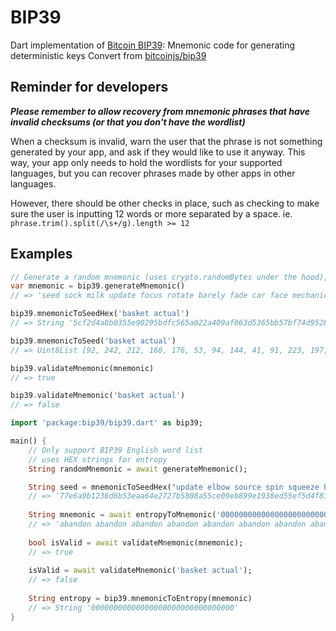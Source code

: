 # BIP39

Dart implementation of [Bitcoin BIP39](https://github.com/bitcoin/bips/blob/master/bip-0039.mediawiki): Mnemonic code for generating deterministic keys
Convert from [bitcoinjs/bip39](https://github.com/bitcoinjs/bip39)

## Reminder for developers

***Please remember to allow recovery from mnemonic phrases that have invalid checksums (or that you don't have the wordlist)***

When a checksum is invalid, warn the user that the phrase is not something generated by your app, and ask if they would like to use it anyway. This way, your app only needs to hold the wordlists for your supported languages, but you can recover phrases made by other apps in other languages.

However, there should be other checks in place, such as checking to make sure the user is inputting 12 words or more separated by a space. ie. `phrase.trim().split(/\s+/g).length >= 12`


## Examples
``` dart
// Generate a random mnemonic (uses crypto.randomBytes under the hood), defaults to 128-bits of entropy
var mnemonic = bip39.generateMnemonic()
// => 'seed sock milk update focus rotate barely fade car face mechanic mercy'

bip39.mnemonicToSeedHex('basket actual')
// => String '5cf2d4a8b0355e90295bdfc565a022a409af063d5365bb57bf74d9528f494bfa4400f53d8349b80fdae44082d7f9541e1dba2b003bcfec9d0d53781ca676651f'

bip39.mnemonicToSeed('basket actual')
// => Uint8List [92, 242, 212, 168, 176, 53, 94, 144, 41, 91, 223, 197, 101, 160, 34, 164, 9, 175, 6, 61, 83, 101, 187, 87, 191, 116, 217, 82, 143, 73, 75, 250, 68, 0, 245, 61, 131, 73, 184, 15, 218, 228, 64, 130, 215, 249, 84, 30, 29, 186, 43, 0, 59, 207, 236, 157, 13, 83, 120, 28, 166, 118, 101, 31]

bip39.validateMnemonic(mnemonic)
// => true

bip39.validateMnemonic('basket actual')
// => false
```


``` dart
import 'package:bip39/bip39.dart' as bip39;

main() {
    // Only support BIP39 English word list
    // uses HEX strings for entropy
    String randomMnemonic = await generateMnemonic();

    String seed = mnemonicToSeedHex("update elbow source spin squeeze horror world become oak assist bomb nuclear");
    // => '77e6a9b1236d6b53eaa64e2727b5808a55ce09eb899e1938ed55ef5d4f8153170a2c8f4674eb94ce58be7b75922e48e6e56582d806253bd3d72f4b3d896738a4'
    
    String mnemonic = await entropyToMnemonic('00000000000000000000000000000000');
    // => 'abandon abandon abandon abandon abandon abandon abandon abandon abandon abandon abandon about'
    
    bool isValid = await validateMnemonic(mnemonic);
    // => true
    
    isValid = await validateMnemonic('basket actual');
    // => false
    
    String entropy = bip39.mnemonicToEntropy(mnemonic)
    // => String '00000000000000000000000000000000'
}
```
